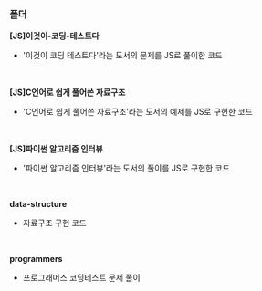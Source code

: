 ### 폴더
**[JS]이것이-코딩-테스트다**
- '이것이 코딩 테스트다'라는 도서의 문제를 JS로 풀이한 코드
</br>

**[JS]C언어로 쉽게 풀어쓴 자료구조**
- 'C언어로 쉽게 풀어쓴 자료구조'라는 도서의 예제를 JS로 구현한 코드
</br>

**[JS]파이썬 알고리즘 인터뷰**
- '파이썬 알고리즘 인터뷰'라는 도서의 풀이를 JS로 구현한 코드
</br>

**data-structure**
- 자료구조 구현 코드
</br>

**programmers**
- 프로그래머스 코딩테스트 문제 풀이
